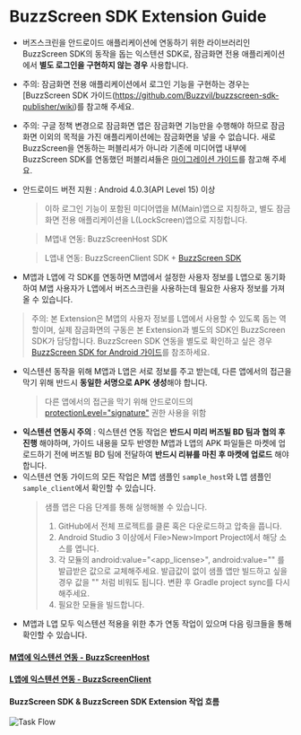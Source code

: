# BuzzScreen SDK Extension Guide

- 버즈스크린을 안드로이드 애플리케이션에 연동하기 위한 라이브러리인 BuzzScreen SDK의 동작을 돕는 익스텐션 SDK로, 잠금화면 전용 애플리케이션에서 **별도 로그인을 구현하지 않는 경우** 사용합니다.
- 주의: 잠금화면 전용 애플리케이션에서 로그인 기능을 구현하는 경우는 [BuzzScreen SDK 가이드(https://github.com/Buzzvil/buzzscreen-sdk-publisher/wiki)를 참고해 주세요.
- 주의: 구글 정책 변경으로 잠금화면 앱은 잠금화면 기능만을 수행해야 하므로 잠금화면 이외의 목적을 가진 애플리케이션에는 잠금화면을 넣을 수 없습니다. 새로 BuzzScreen을 연동하는 퍼블리셔가 아니라 기존에 미디어앱 내부에 BuzzScreen SDK를 연동했던 퍼블리셔들은 [마이그레이션 가이드](https://github.com/Buzzvil/buzzscreen-sdk-publisher-migration/wiki)를 참고해 주세요.
- 안드로이드 버전 지원 : Android 4.0.3(API Level 15) 이상
    > 이하 로그인 기능이 포함된 미디어앱을 M(Main)앱으로 지칭하고, 별도 잠금화면 전용 애플리케이션을 L(LockScreen)앱으로 지칭합니다.
    
    > M앱내 연동: BuzzScreenHost SDK
    
    > L앱내 연동: BuzzScreenClient SDK + [BuzzScreen SDK](https://github.com/Buzzvil/buzzscreen-sdk-publisher/wiki)
- M앱과 L앱에 각 SDK를 연동하면 M앱에서 설정한 사용자 정보를 L앱으로 동기화하여 M앱 사용자가 L앱에서 버즈스크린을 사용하는데 필요한 사용자 정보를 가져올 수 있습니다.
> 주의: 본 Extension은 M앱의 사용자 정보를 L앱에서 사용할 수 있도록 돕는 역할이며, 실제 잠금화면의 구동은 본 Extension과 별도의 SDK인 BuzzScreen SDK가 담당합니다. BuzzScreen SDK 연동을 별도로 확인하고 싶은 경우 [BuzzScreen SDK for Android 가이드](https://github.com/Buzzvil/buzzscreen-sdk-publisher/wiki)를 참조하세요.
- 익스텐션 동작을 위해 M앱과 L앱은 서로 정보를 주고 받는데, 다른 앱에서의 접근을 막기 위해 반드시 **동일한 서명으로 APK 생성**해야 합니다.
    > 다른 앱에서의 접근을 막기 위해 안드로이드의 [protectionLevel="signature"](https://developer.android.com/guide/topics/manifest/permission-element.html#plevel) 권한 사용을 위함
- **익스텐션 연동시 주의** : 익스텐션 연동 작업은 **반드시 미리 버즈빌 BD 팀과 협의 후 진행** 해야하며, 가이드 내용을 모두 반영한 M앱과 L앱의 APK 파일들은 마켓에 업로드하기 전에 버즈빌 BD 팀에 전달하여 **반드시 리뷰를 마친 후 마켓에 업로드** 해야 합니다.
- 익스텐션 연동 가이드의 모든 작업은 M앱 샘플인 `sample_host`와 L앱 샘플인 `sample_client`에서 확인할 수 있습니다.
    > 샘플 앱은 다음 단계를 통해 실행해볼 수 있습니다.
    > 1. GitHub에서 전체 프로젝트를 클론 혹은 다운로드하고 압축을 풉니다.
    > 2. Android Studio 3 이상에서 File>New>Import Project에서 해당 소스를 엽니다.
    > 3. 각 모듈의 android:value="<app_license>", android:value="<plist>" 를 발급받은 값으로 교체해주세요. 발급값이 없이 샘플 앱만 빌드하고 싶을 경우 값을 "" 처럼 비워도 됩니다. 변환 후 Gradle project sync를 다시 해주세요.
    > 4. 필요한 모듈을 빌드합니다.
- M앱과 L앱 모두 익스텐션 적용을 위한 추가 연동 작업이 있으며 다음 링크들을 통해 확인할 수 있습니다. 

#### [M앱에 익스텐션 연동 - BuzzScreenHost](https://github.com/Buzzvil/buzzscreen-sdk-extension-publisher/wiki/BUZZSCREENHOST-M)
#### [L앱에 익스텐션 연동 - BuzzScreenClient](https://github.com/Buzzvil/buzzscreen-sdk-extension-publisher/wiki/BUZZSCREENCLIENT-L)

#### BuzzScreen SDK & BuzzScreen SDK Extension 작업 흐름
![Task Flow](https://github.com/Buzzvil/buzzscreen-sdk-extension-publisher/wiki/extension_workflow.png)
